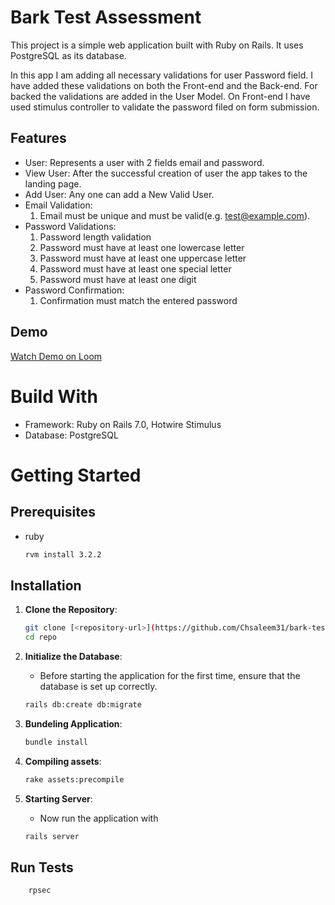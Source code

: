 # Bark Test Assessment

This project is a simple web application built with Ruby on Rails. It uses PostgreSQL as its database.

In this app I am adding all necessary validations for user Password field. I have added these validations on both the Front-end and the Back-end. For backed the validations are added in the User Model. On Front-end I have used stimulus controller to validate the password filed on form submission.

## Features

- User: Represents a user with 2 fields email and password.
- View User: After the successful creation of user the app takes to the landing page.
- Add User: Any one can add a New Valid User.
- Email Validation:
  1. Email must be unique and must be valid(e.g. test@example.com).
- Password Validations:
  1. Password length validation
  2. Password must have at least one lowercase letter
  3. Password must have at least one uppercase letter
  4. Password must have at least one special letter
  5. Password must have at least one digit
- Password Confirmation:
  1. Confirmation must match the entered password

## Demo
[Watch Demo on Loom](https://www.loom.com/share/ac0143adcf5c40cf9abdcdfec903aaab?sid=a92783df-706d-4618-bb6d-a6f6570f6f2f)

# Build With

- Framework: Ruby on Rails 7.0, Hotwire Stimulus
- Database: PostgreSQL

# Getting Started

## Prerequisites

- ruby

  ```bash
  rvm install 3.2.2
  ```

## Installation

1. **Clone the Repository**:
   ```bash
   git clone [<repository-url>](https://github.com/Chsaleem31/bark-test-challenge.git)
   cd repo
   ```

2. **Initialize the Database**:
   - Before starting the application for the first time, ensure that the database is set up correctly.
   ```bash
   rails db:create db:migrate
   ```
3. **Bundeling Application**:
   ```bash
   bundle install
   ```

3. **Compiling assets**:
   ```bash
   rake assets:precompile
   ```

4. **Starting Server**:
   - Now run the application with
   ```bash
   rails server
   ```

## Run Tests

```bash
    rpsec
```
